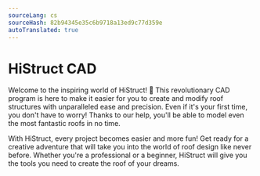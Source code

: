 ```yaml
---
sourceLang: cs
sourceHash: 82b94345e35c6b9718a13ed9c77d359e
autoTranslated: true
---
```



# HiStruct CAD

Welcome to the inspiring world of HiStruct! 🚀 This revolutionary CAD program is here to make it easier for you to create and modify roof structures with unparalleled ease and precision. Even if it's your first time, you don't have to worry! Thanks to our help, you'll be able to model even the most fantastic roofs in no time.

With HiStruct, every project becomes easier and more fun! Get ready for a creative adventure that will take you into the world of roof design like never before. Whether you're a professional or a beginner, HiStruct will give you the tools you need to create the roof of your dreams.
